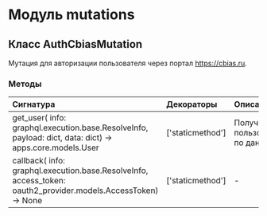# Модуль mutations



## Класс AuthCbiasMutation

Мутация для авторизации пользователя через портал https://cbias.ru.

### Методы

| Сигнатура                                                                                                     | Декораторы       | Описание                          |
| :------------------------------------------------------------------------------------------------------------ | :--------------- | :-------------------------------- |
| get_user( info: graphql.execution.base.ResolveInfo, payload: dict, data: dict) -> apps.core.models.User       | ['staticmethod'] | Получение пользователя по данным. |
| callback( info: graphql.execution.base.ResolveInfo, access_token: oauth2_provider.models.AccessToken) -> None | ['staticmethod'] | -                                 |
